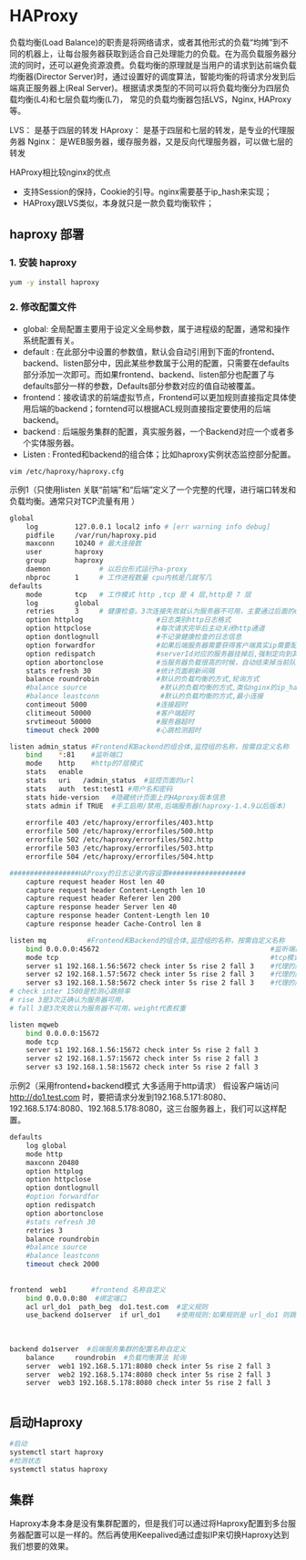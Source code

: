 # HAProxy

负载均衡(Load Balance)的职责是将网络请求，或者其他形式的负载“均摊”到不同的机器上，让每台服务器获取到适合自己处理能力的负载。在为高负载服务器分流的同时，还可以避免资源浪费。负载均衡的原理就是当用户的请求到达前端负载均衡器(Director Server)时，通过设置好的调度算法，智能均衡的将请求分发到后端真正服务器上(Real Server)。根据请求类型的不同可以将负载均衡分为四层负载均衡(L4)和七层负载均衡(L7)， 常见的负载均衡器包括LVS，Nginx, HAProxy等。

LVS： 是基于四层的转发
HAproxy： 是基于四层和七层的转发，是专业的代理服务器
Nginx： 是WEB服务器，缓存服务器，又是反向代理服务器，可以做七层的转发

HAProxy相比较nginx的优点

- 支持Session的保持，Cookie的引导。nginx需要基于ip_hash来实现；
- HAProxy跟LVS类似，本身就只是一款负载均衡软件；

## haproxy 部署

### 1. 安装 haproxy

```bash
yum -y install haproxy
```

### 2. 修改配置文件

- global:  全局配置主要用于设定义全局参数，属于进程级的配置，通常和操作系统配置有关。
- default : 在此部分中设置的参数值，默认会自动引用到下面的frontend、backend、listen部分中，因此某些参数属于公用的配置，只需要在defaults部分添加一次即可。而如果frontend、backend、listen部分也配置了与defaults部分一样的参数，Defaults部分参数对应的值自动被覆盖。
- frontend：接收请求的前端虚拟节点，Frontend可以更加规则直接指定具体使用后端的backend；forntend可以根据ACL规则直接指定要使用的后端backend。
- backend : 后端服务集群的配置，真实服务器，一个Backend对应一个或者多个实体服务器。
- Listen : Fronted和backend的组合体；比如haproxy实例状态监控部分配置。

`vim /etc/haproxy/haproxy.cfg`

示例1（只使用listen 关联“前端”和“后端”定义了一个完整的代理，进行端口转发和负载均衡。通常只对TCP流量有用 ）

```bash
global
    log         127.0.0.1 local2 info # [err warning info debug]
    pidfile     /var/run/haproxy.pid
    maxconn     10240 # 最大连接数
    user        haproxy
    group       haproxy
    daemon            # 以后台形式运行ha-proxy
    nbproc      1     # 工作进程数量 cpu内核是几就写几
defaults
    mode        tcp   # 工作模式 http ,tcp 是 4 层,http是 7 层   
    log         global
    retries     3     # 健康检查。3次连接失败就认为服务器不可用，主要通过后面的check检查
    option httplog                  #日志类别http日志格式  
    option httpclose                #每次请求完毕后主动关闭http通道  
    option dontlognull              #不记录健康检查的日志信息  
    option forwardfor               #如果后端服务器需要获得客户端真实ip需要配置的参数，可以从Http Header中获得客户端ip   
    option redispatch               #serverId对应的服务器挂掉后,强制定向到其他健康的服务器   
    option abortonclose             #当服务器负载很高的时候，自动结束掉当前队列处理比较久的连接  
    stats refresh 30                #统计页面刷新间隔  
	balance roundrobin              #默认的负载均衡的方式,轮询方式  
    #balance source                  #默认的负载均衡的方式,类似nginx的ip_hash  
    #balance leastconn               #默认的负载均衡的方式,最小连接  
    contimeout 5000                 #连接超时  
    clitimeout 50000                #客户端超时  
    srvtimeout 50000                #服务器超时  
    timeout check 2000              #心跳检测超时    

listen admin_status #Frontend和Backend的组合体,监控组的名称，按需自定义名称
    bind    *:81    #监听端口
    mode    http    #http的7层模式
    stats   enable
    stats   uri   /admin_status  #监控页面的url
    stats   auth  test:test1 #用户名和密码
    stats hide-version   #隐藏统计页面上的HAproxy版本信息
    stats admin if TRUE  #手工启用/禁用,后端服务器(haproxy-1.4.9以后版本)
    
    errorfile 403 /etc/haproxy/errorfiles/403.http  
    errorfile 500 /etc/haproxy/errorfiles/500.http  
    errorfile 502 /etc/haproxy/errorfiles/502.http  
    errorfile 503 /etc/haproxy/errorfiles/503.http  
    errorfile 504 /etc/haproxy/errorfiles/504.http  

#################HAProxy的日志记录内容设置###################
    capture request header Host len 40
    capture request header Content-Length len 10
    capture request header Referer len 200
    capture response header Server len 40
    capture response header Content-Length len 10
    capture response header Cache-Control len 8

listen mq          #Frontend和Backend的组合体,监控组的名称，按需自定义名称 
    bind 0.0.0.0:45672                                          #监听端口 
    mode tcp                                                    #tcp模式       
    server s1 192.168.1.56:5672 check inter 5s rise 2 fall 3    #代理的服务1
    server s2 192.168.1.57:5672 check inter 5s rise 2 fall 3    #代理的服务2
    server s3 192.168.1.58:5672 check inter 5s rise 2 fall 3    #代理的服务3
# check inter 1500是检测心跳频率
# rise 3是3次正确认为服务器可用，
# fall 3是3次失败认为服务器不可用，weight代表权重

listen mqweb
    bind 0.0.0.0:15672
    mode tcp
    server s1 192.168.1.56:15672 check inter 5s rise 2 fall 3
    server s2 192.168.1.57:15672 check inter 5s rise 2 fall 3
    server s3 192.168.1.58:15672 check inter 5s rise 2 fall 3


```

示例2（采用frontend+backend模式 大多适用于http请求）
假设客户端访问 http://do1.test.com 时，要把请求分发到192.168.5.171:8080、192.168.5.174:8080、192.168.5.178:8080，这三台服务器上，我们可以这样配置。

```bash
defaults
    log global
    mode http
    maxconn 20480
    option httplog
    option httpclose
    option dontlognull
    #option forwardfor
    option redispatch
    option abortonclose
    #stats refresh 30
    retries 3
    balance roundrobin
    #balance source
    #balance leastconn
    timeout check 2000
    
  
frontend  web1      #frontend 名称自定义
    bind 0.0.0.0:80  #绑定端口
    acl url_do1  path_beg  do1.test.com  #定义规则
    use_backend do1server  if url_do1    #使用规则:如果规则是 url_do1 则跳转到do1server backend
        
    
   
backend do1server  #后端服务集群的配置名称自定义
    balance     roundrobin  #负载均衡算法 轮询
    server  web1 192.168.5.171:8080 check inter 5s rise 2 fall 3
    server  web2 192.168.5.174:8080 check inter 5s rise 2 fall 3
    server  web3 192.168.5.178:8080 check inter 5s rise 2 fall 3
    
```

## 启动Haproxy

```bash
#启动 
systemctl start haproxy 
#检测状态 
systemctl status haproxy 
```

## 集群

Haproxy本身本身是没有集群配置的，但是我们可以通过将Haproxy配置到多台服务器配置可以是一样的。然后再使用Keepalived通过虚拟IP来切换Haproxy达到我们想要的效果。
